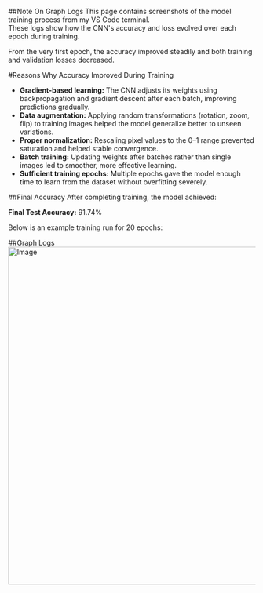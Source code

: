 ##Note On Graph Logs
This page contains screenshots of the model training process from my VS Code terminal.  
These logs show how the CNN's accuracy and loss evolved over each epoch during training.


From the very first epoch, the accuracy improved steadily and both training and validation losses decreased.

#Reasons Why Accuracy Improved During Training
- **Gradient-based learning:** The CNN adjusts its weights using backpropagation and gradient descent after each batch, improving predictions gradually.
- **Data augmentation:** Applying random transformations (rotation, zoom, flip) to training images helped the model generalize better to unseen variations.
- **Proper normalization:** Rescaling pixel values to the 0–1 range prevented saturation and helped stable convergence.
- **Batch training:** Updating weights after batches rather than single images led to smoother, more effective learning.
- **Sufficient training epochs:** Multiple epochs gave the model enough time to learn from the dataset without overfitting severely.

##Final Accuracy
After completing training, the model achieved:

**Final Test Accuracy:** 91.74%

Below is an example training run for 20 epochs:

##Graph Logs
<img width="1189" height="689" alt="Image" src="https://github.com/user-attachments/assets/38193fb3-5da6-4563-8a23-f93041ed217b" />
